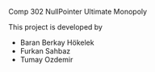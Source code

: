 Comp 302 NullPointer Ultimate Monopoly

This project is developed by 
 * Baran Berkay Hökelek
 * Furkan Sahbaz
 * Tumay Ozdemir

